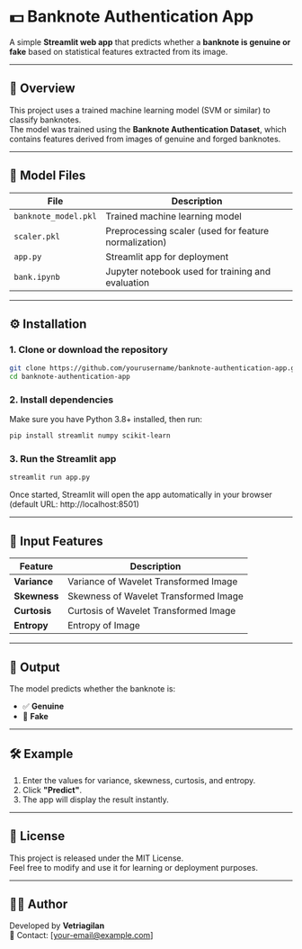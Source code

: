 # 💵 Banknote Authentication App

A simple **Streamlit web app** that predicts whether a **banknote is genuine or fake** based on statistical features extracted from its image.

---

## 📘 Overview
This project uses a trained machine learning model (SVM or similar) to classify banknotes.  
The model was trained using the **Banknote Authentication Dataset**, which contains features derived from images of genuine and forged banknotes.

---

## 🧠 Model Files
| File | Description |
|------|--------------|
| `banknote_model.pkl` | Trained machine learning model |
| `scaler.pkl` | Preprocessing scaler (used for feature normalization) |
| `app.py` | Streamlit app for deployment |
| `bank.ipynb` | Jupyter notebook used for training and evaluation |

---

## ⚙️ Installation

### 1. Clone or download the repository
```bash
git clone https://github.com/yourusername/banknote-authentication-app.git
cd banknote-authentication-app
```

### 2. Install dependencies
Make sure you have Python 3.8+ installed, then run:
```bash
pip install streamlit numpy scikit-learn
```

### 3. Run the Streamlit app
```bash
streamlit run app.py
```

Once started, Streamlit will open the app automatically in your browser  
(default URL: http://localhost:8501)

---

## 🧾 Input Features
| Feature | Description |
|----------|--------------|
| **Variance** | Variance of Wavelet Transformed Image |
| **Skewness** | Skewness of Wavelet Transformed Image |
| **Curtosis** | Curtosis of Wavelet Transformed Image |
| **Entropy** | Entropy of Image |

---

## 🎯 Output
The model predicts whether the banknote is:

- ✅ **Genuine**
- 🚨 **Fake**

---

## 🛠 Example
1. Enter the values for variance, skewness, curtosis, and entropy.  
2. Click **"Predict"**.  
3. The app will display the result instantly.

---

## 📄 License
This project is released under the MIT License.  
Feel free to modify and use it for learning or deployment purposes.

---

## 👨‍💻 Author
Developed by **Vetriagilan**  
📧 Contact: [your-email@example.com]
